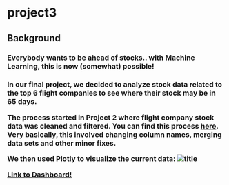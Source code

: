 # project3

## Background
<h3> Everybody wants to be ahead of stocks.. with Machine Learning, this is now (somewhat) possible! <h3>
  
  In our final project, we decided to analyze stock data related to the top 6 flight companies to see where their stock may be in 65 days. 
  
  The process started in Project 2 where flight company stock data was cleaned and filtered. You can find this process [here](https://github.com/pmhu4242/Project_2/tree/main/Stock%20Market%20vs%20Covid). Very basically, this involved changing column names, merging data sets and other minor fixes.
  
  We then used Plotly to visualize the current data:
  ![title]("images\originalcloseUAL.png")
  
  




[Link to Dashboard!](https://teresaflicek.github.io/project3/AirlineStockAnalysis/)
